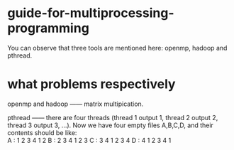 # guide-for-multiprocessing-programming
You can observe that three tools are mentioned here: openmp, hadoop and pthread.   
# what problems respectively
openmp and hadoop —— matrix multipication.   

pthread —— there are four threads (thread 1 output 1, thread 2 output 2, thread 3 output 3, ...). Now we have four empty                files A,B,C,D, and their contents should be like:   
           A : 1 2 3 4 1 2
           B : 2 3 4 1 2 3
           C : 3 4 1 2 3 4
           D : 4 1 2 3 4 1
